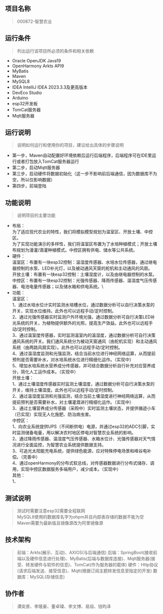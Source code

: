 ## 项目名称
>   000872-智慧农业


## 运行条件
> 列出运行该项目所必须的条件和相关依赖  
* Oracle OpenJDK Java19
* OpenHarmony Arkts API9
* MyBatis
* Maven
* MySQL8
* IDEA IntelliJ IDEA 2023.3.3及更高版本
* DevEco Studio
* Arduino
* esp32开发板
* TomCat服务器
* Mqtt服务器



## 运行说明
> 说明如何运行和使用你的项目，建议给出具体的步骤说明
* 第一步，Maven自动配置好环境依赖后运行后端程序，后端程序可在IDE里运行或者打包放入TomCat服务器运行
* 第二步，启动Mqtt服务器
* 第三步，启动硬件将数据初始化（这一步不影响前后端通信，因为数据库不为空，所以仅影响数据）
* 第四步，前端登陆

## 功能说明
> 说明项目的主要功能
* 布局：\
为了适应现代农业的特性，我们将模拟模型规划为温室区、开放土壤、中控区。\
为了实现功能演示的多样性，我们将温室区布置为了水培种植模式；开放土壤布规划为漫灌/滴灌种植模式。中控区拥有供电、储水等公共系统。
* 硬件：\
  温室区：布置有一块esp32控制：温湿度传感器、水培水位传感器，通过继电器控制的水泵、LED补光灯，以及被动通风天窗的舵机和主动通风的风扇。\
  开放土壤：布置有一块esp32控制：土壤湿度计，以及由继电器控制的水泵。\
  中控区：布置有一块esp32控制：光强传感器、降雨传感器、温湿度气压传感器、电池电量传感器；以及储水箱和供电系统。\
* 功能：\
温室区：\
  1、通过水培水位计实时监测水培槽水位，通过数据分析可以自行决策水泵的开关，实现水位维持。此外也可以远程手动/定时控制。\
  2、通过光强传感器实时监测户外环境光强，通过数据分析可自行决策LED补光系统的开关，为植物提供额外的光照，提高生产效益。此外也可以远程手动/定时控制。\
  3、通过温室度传感器，实时监测温室内的温湿度，通过数据分析可自行决策通风系统的开关。我们通风系统分为被动天窗通风（由舵机实现）和主动通风系统（由两路风扇实现）。此外也可以远程手动/定时控制。\
  4、通过温湿度监测和光强监测，结合当前水位进行神经网络运算，从而提前预判是否需要补水，对水培系统水位进行精细化运作。（实现中）\
  5、增加水培系统水营养成分传感器，并可结合数据分析自行补充对应营养成分，简化人工运作成本。（实现中）\
开放土壤：\
  1、通过土壤湿度传感器实时监测土壤湿度，通过数据分析可自行决策水泵的开关，维持土壤湿度。此外也可以远程手动/定时控制。\
  2、通过温湿度监测和光强监测，结合当前土壤湿度进行神经网络运算，从而提前预判是否需要补水，对土壤灌溉进行精细化运作。（实现中）\
  3、通过土壤营养成分传感器（采购中）实时监测土壤状态，并提供循迹小车（已实现）实现无人化施肥、防治病虫害。\
中控区：\
  1、向农业系统提供UPS（不间断供电）电源，并通过esp32的ADC引脚，实时监测储备电量，用以解决农村地区停电对智慧农业系统的影响。\
  2、通过降雨传感器、温湿度气压传感器、水箱水位计、光强传感器对天气情况进行全面监控，为智慧农业系统提供数据支持。\
  3、可追光太阳能充电系统，提供绿色能源，应对特殊停电场景和峰谷电补偿。（完善中）\
  4、通过openHarmony的分布式软总线，对传感器数据进行分布式储存、调用，实现中控区数据服务多端用户，减少成本。（实现中）\
其他：\
  1、



## 测试说明
> 测试时需要注意esp32需要全程联网  
> MySQL8使用的数据库名字为ohpm并且内部表存储的数据不能为空
> Maven需要为最新版且镜像源改为阿里镜像源



## 技术架构
> 前端：Arkts(展示、互动)、AXIOS(与后端通信)
> 后端：SpringBoot(接收前端以及硬件信息进行处理)、MyBatis(后端与数据库连接)、Mqtt服务器(接受、转发硬件与软件的信息)、TomCat(作为服务器的载体)
> 硬件：Http协议(请求后端发送、接受信息)、Mqtt(根据订阅主题转发信息至指定的开发)
> 数据库：MySQL(存储信息)


## 协作者
> 谭奕景、李隆豪、董卓璨、李文博、易烜、钱昀泽